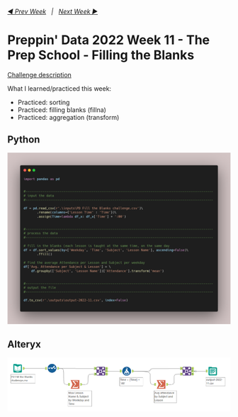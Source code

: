 <h6><a href="..\preppin-data-2022-10\README.md">◀  Prev Week</a>&nbsp;&nbsp;&nbsp;|&nbsp;&nbsp;&nbsp;<a href="..\preppin-data-2022-12\README.md">Next Week  ▶</a></h6>

# Preppin' Data 2022 Week 11 - The Prep School - Filling the Blanks

[Challenge description](https://preppindata.blogspot.com/2022/03/2022-week-11-prep-school-filling-blanks.html)

What I learned/practiced this week:
* Practiced: sorting
* Practiced: filling blanks (fillna)
* Practiced: aggregation (transform)

## Python
<a href="preppin-data-2022-11.py">
<img src="img-python-code-2022-11.png?raw=true" alt="Python code">
</a>

## Alteryx
<a href="preppin-data-2022-11.yxzp">
<img src="img-alteryx-2022-11.png?raw=true" alt="Alteryx workflow">
</a>